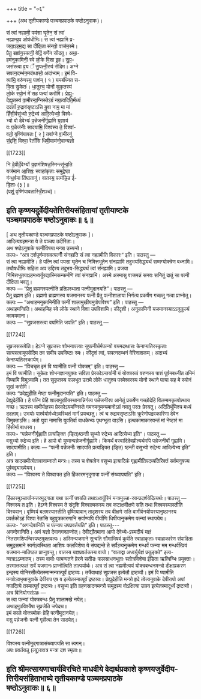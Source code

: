+++
title = "०६"

+++
(अथ तृतीयकाण्डे पञ्चमप्रपाठके षष्ठोऽनुवाकः)।

सं त्वा॑ नह्यामी॒ पय॑सा घृ॒तेन॒ सं त्वा॑  
नह्याम्य॒प ओष॑धीभिः। स त्वा॑ नह्यामि प्र-  
जया॒ऽहम॒द्य सा दी॑क्षि॒ता स॑नवो॒ वाज॑म॒स्मे।  
प्रैतु॒ ब्रह्म॑ण॒स्पत्नी॒ वेदिं॒ वर्णे॑न सीदतु। अथा॒-  
हम॑नुका॒मिनी॒ स्वे लो॒के वि॒शा इ॒ह। सु॒प्र॒-  
जस॑स्त्वा व॒य ँ सु॒पत्नी॒रुप॑ सेदिम। अग्ने  
सपत्न॒दम्भ॑न॒मद॑ब्धासो॒ अदा॑भ्यम्। इ॒मं वि-  
व्या॑मि॒ वरु॑णस्य॒ पाश॑म् ( १ ) यमब॑ध्नित स-  
वि॒ता सु॒केतः॑। धा॒तुश्च॒ योनौ॑ सुकृतस्य॑  
लो॒के स्यो॒नं मे॑ सह पत्या॑ करोमि। प्रेह्यु-  
देह्यृ॒तस्य॑ वा॒मीरन्व॒ग्निस्तेऽग्रं॑ नय॒त्वदिति॒र्मध्यं॑  
ददताँ रु॒द्राव॑सृष्टाऽसि यु॒वा नाम॒ मा मा॑  
हिँसी॒र्वसु॑भ्यो रु॒द्रेभ्य॑ आदि॒त्येभ्यो॒ विश्वे-  
भ्यो वो देवेभ्यः॑ प॒न्नेजनी॑र्गृह्णामि य॒ज्ञाय॑  
वः प॒न्नेज॑नीः सादयामि॒ विश्व॑स्य ते॒ विश्वा॑-  
वतो॒ वृष्णि॑यावतः [ २ ] तवा॑ग्ने वा॒मीरनु॑  
सं॒द्दशि॒ विश्वा॒ रेताँ॑सि धिषी॒याम॑न्दे॒वान्यज्ञो

[[1723]]

नि दे॒वीर्दे॒वेभ्यों य॒ज्ञम॑शिषन्न॒स्मिन्त्सु॑न्व॒ति  
यज॑मान आ॒शिषः॒ स्वाहा॑कृताः समुद्रे॒ष्ठा  
ग॑न्ध॒र्वमा ति॑ष्ठतानु॑। वातस्य॒ पत्म॑न्नि॒ड ई॑-  
डि॒ताः (३ )॥  
(पशुं॒ वृष्णि॑यावतास्त्रिँ॒शञ्च॑)।

इति कृष्णयदुर्वेदीयतेत्तिरीयसंहितायां तृतीयाष्टके  
पञ्चमप्रपाठके षष्ठोऽनुवाकः॥ ६॥  
------------------  
[ अथ तृतीयकाण्डे पञ्चमप्रपाठके षष्ठोऽनुवाकः ]।  
आदित्यग्रहमन्त्रा ये ते पञ्चप उदीरिताः।  
अथ षष्ठेऽनुवाके पत्नीविषया मन्त्रा उच्यन्ते।  
कल्पः- “अत्र दर्शपूर्णमासवत्पत्नीँ संनह्यति सं त्वा नह्यामीति विकारः” इति। पाठस्तु —  
सं त्वा नह्यामीति। हे पत्नि त्वां पयसा घृतेन च निमित्तभूतेन संनह्यामि तदुभयसिद्ध्यर्थं सम्मग्योक्त्रेण बध्नामि। तथौषधीभिः सहिता अप उद्दिश्य तदुभय-सिद्ध्यर्थं त्वां संनह्यामि। प्रजया निमित्तभूतयाऽहमध्वर्युरद्यास्मिकन्कर्मणि त्वां संनह्यामि। अस्मे अस्मासु वाजमन्नं सनवः सनितुं दातुं सा पत्नी दीक्षिता भवतु।  
कल्पः — “प्रेतु ब्रह्मणस्पत्नीति प्रतिप्रस्थाता पत्नीमुदानयति”। पाठस्तु —  
प्रैतु ब्रह्मण इति। ब्रह्मणो ब्राह्मणस्य यजमानस्य पत्नी प्रैतु पत्नीशालाया निर्गत्य प्रकर्षेण गच्छतु गत्वा प्राप्नोतु।  
कल्पः — “अथाहमनुकामिनीति पत्नीं शालामुखीयमुपोपविश्य” इति। पाठस्तु —  
अथाहमन्विति। अथाहमिह स्वे लोके स्थाने विशा उपविशामि। कीदृशी। अनुकामिनी यजमानस्याऽऽनुकूल्यं कामयमाना।  
कल्पः — “सुप्रजसस्त्वा वयमिति जपति” इति। पाठस्तु —

[[1724]]

सुप्रजसस्त्वेति। हेऽग्ने सुप्रजसः शोभनापत्याः सुपत्नीर्धर्मपत्न्यो वयमदब्धासः केनाप्यतिरस्कृताः सत्यस्त्वामुपसेदिम तव समीप उपविष्टाः स्मः। कीदृशं त्वां, सपत्नदम्भनं वैरिनाशकम्। अदाभ्यं केनाप्यतिरस्कार्यम्।  
कल्पः — “विचचृत इमं वि ष्यामीति पत्नी योक्त्रम्” इति। पाठस्तु —  
इमं वि ष्यामीति। सुकेतः शोभनज्ञानयुक्तः सविता प्रेरकोऽन्तर्यामी यं योक्त्ररूपं वरुणस्य पाशं पूर्वमबध्नीत तमिमं विष्यामि विमुञ्चामि। तत सुकृतस्य फलभूत उत्तमे लोके धातुश्च परमेश्वरस्य योनौ स्थाने पत्या सह मे स्योनं सुखं करोमि।  
कल्पः “प्रदेह्युहीति नेष्टा पत्नीमुदानयति” इति। पाठस्तु —  
प्रेह्युदेहीति। हे पत्नि प्रेहि शालामुखीयस्थानान्निर्गत्य पन्नेजनीरप आनेतुं प्रकर्षेण गच्छोदेहि विलम्बमकृत्वोत्थाय गच्छ। ऋतस्य वामीर्यज्ञस्य प्रेरकोऽयमग्निस्ते गमनमनुमन्यमानोऽग्रं नयतु परतः प्रेरयतु। अदितिर्भूमिश्च मध्यं ददताम्। उभयोः पार्श्वयोर्मध्येऽवस्थितं मार्गं प्रयच्छतु। त्वं च रुद्रावसृष्टाऽसि क्रूरेणोपद्रवकारिणा देवेन विमुक्ताऽसि। अतो युवा नामासि युवतिर्वा बाधकेभ्यः पृथग्भूता वाऽसि। इत्थकामाकारयन्तं मां नेष्टारं मा हिंसीर्मा बाधस्व।  
कल्पः- “पन्नेजनीर्गृह्णाति प्रत्यङ्क्ति (ङ्ति)ष्ठन्ती सुभ्यो रुद्रेभ्य आदित्येभ्य इति”। पाठस्तु —  
वसुभ्यो रुद्रेभ्य इति। हे आपो वो युष्मान्पन्नेजनीर्गृह्णामि। किमर्थं वस्वादिदेवप्रीत्यर्थमपि पन्नेजनीर्वो गृह्णामि।  
सादयामीति। कल्पः — “पत्नी पन्नेजनीः सादयति प्रत्यङ्क्ति (ङ्ति) ष्ठन्ती वसुभ्यो रुद्रेभ्य आदित्येभ्य इति” इति।  
अत्र सादयामीत्येतावानाम्नातो मन्त्रः। तस्य च शेषत्वेन वसुभ्य इत्यादिकं गृह्णामीतिपदव्यतिरिक्तं सर्वमनुषज्य पूर्ववद्व्याख्येयम्।  
कल्पः — “विश्वस्य ते विश्वात्रत इति हिंकारमनृदुगात्रा पत्नीं संख्यापयति” इति।

[[1725]]

हिंकारमुञ्चार्यानन्तरमुद्गाता यथा पत्नीं पश्यति तथाऽध्वर्युरिमं मन्त्रमुच्चा-रयन्प्रदर्शयेदित्यर्थः। पाठस्तु —  
विश्वस्य त इति। हेऽग्ने विश्वस्य ते संदृशि विश्वात्मकस्य तव कटाक्षवीक्षणे सति तथा विश्वमस्यास्तीति विस्ववान्। वृष्णियं बलमस्यास्तीति वृष्णियावान् तादृशस्य तव वीक्षणे सति वामीर्वनयीयस्यानुष्ठानस्य प्रवर्तकोऽहं विश्वा रेतांसि बहुपुत्रकारणानि सर्वाण्यपि वीर्याणि धिषीयानुक्रमेण पत्न्यां स्थापयेय।  
कल्पः- “अगन्देवानिति च पत्न्यप उपप्रवर्तयति” इति। पाठस्तु---  
अगन्देवानिति। अयं यज्ञो देवानगन्प्राप्नोत्। देवीर्द्योतमाना आपो देवेभ्ये-ऽस्मदीयं यज्ञं नितरामशिपन्विस्पष्टमुक्तवत्यः। अस्मिन्यजमाने सुन्वति सौमाभिषवं कुर्वति स्वाहाकृताः स्वाहाकारेण संपादिताः समुद्रसमाने स्वर्गऽवस्थिता आशिषः फलविशेषा ये संपद्यन्ते ते सर्वैऽप्यनुक्रमेण गन्धर्वं पत्न्या मम गन्धर्वत्प्रियं यजमान-मातिष्ठत प्राप्नुवन्तु। वातस्य यज्ञप्रवर्तकस्य वायो। “वाताद्वा अध्वर्युर्यज्ञं प्रयुङ्क्ते” इत्य-न्यत्राऽऽम्नातम्। तस्य वायोः पत्मन्पतने प्रेरणे सतीडः फलसाधनभूताः स्तोत्रविशेषा ईडिता ऋत्विग्भिः प्रयुक्ताः। तस्मात्तत्फलं सर्वं यजमानः प्राप्नोत्विति तात्पर्यार्थः। अत्र सं त्वा नह्यमीत्ययं योक्त्रबन्धनमन्त्रो दीक्षाप्रकरण इन्द्रस्य योनिरसीत्येतस्मान्मन्त्रात्पूर्वं द्रष्टव्यः। तत्रैवाथाहं सुप्रजस इत्येतौ द्रष्टव्यौ। इमं वि ष्यामीति मन्त्रोऽवभृथानुवाके देवीराप एष व इत्येतस्मात्पूर्वं द्रष्टव्यः। प्रेह्युदेहीति मन्त्रो हृदे त्वेत्यनुवाके देवीरापो अपां नपादित्ये तस्मात्पूर्वं द्रष्टव्यः। वसुभ्य इति ग्रहणसादनमन्त्रौ समुद्रस्य वोऽक्षित्या उन्नय इत्येतस्मादूर्ध्वं द्रष्टव्यौ।  
अत्र विनियोगसंग्रहः —  
स त्वा पत्न्यां योक्त्रबन्धः प्रैतु शालामखे नयेत्।  
अथाइमुपविश्यैषा सुप्रजेति जपेदथ॥  
इमं काले योक्त्रमोकः प्रेहि पत्नीमुदानयेत्।  
वसु पन्नेजनीः पत्नी गृहीत्वा तेन सादयेत्।

[[1726]]

विश्वस्य पत्नीमुद्गात्रासंख्यापयति सा त्वगन्।  
अपः प्रवर्तयन्नू (त्यू)रावत्र मन्त्रा दश स्मृताः॥

इति श्रीमत्सायणाचार्यविरचिते माधवीये वेदार्थप्रकाशे कृष्णयजुर्वेदीय-त्तिरीयसंहिताभाष्ये तृतीयकाण्डे पञ्चमप्रपाठके  
षष्ठोऽनुवाकः॥ ६॥  
--------------  
